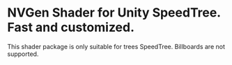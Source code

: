# NVGen Shader for Unity SpeedTree. Fast and customized.
This shader package is only suitable for trees SpeedTree. Billboards are not supported.
